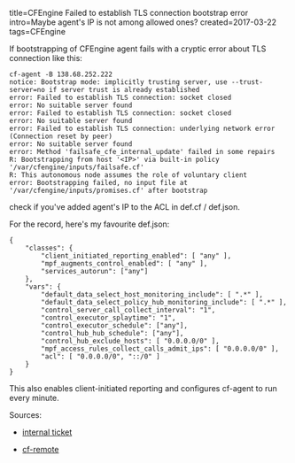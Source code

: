 title=CFEngine Failed to establish TLS connection bootstrap error
intro=Maybe agent's IP is not among allowed ones?
created=2017-03-22
tags=CFEngine

If bootstrapping of CFEngine agent fails with a cryptic error about TLS connection like this:

	cf-agent -B 138.68.252.222
	notice: Bootstrap mode: implicitly trusting server, use --trust-server=no if server trust is already established
	error: Failed to establish TLS connection: socket closed
	error: No suitable server found
	error: Failed to establish TLS connection: socket closed
	error: No suitable server found
	error: Failed to establish TLS connection: underlying network error (Connection reset by peer)
	error: No suitable server found
	error: Method 'failsafe_cfe_internal_update' failed in some repairs
	R: Bootstrapping from host '<IP>' via built-in policy '/var/cfengine/inputs/failsafe.cf'
	R: This autonomous node assumes the role of voluntary client
	error: Bootstrapping failed, no input file at '/var/cfengine/inputs/promises.cf' after bootstrap

check if you've added agent's IP to the ACL in def.cf / def.json.

For the record, here's my favourite def.json:

	{
		"classes": {
			"client_initiated_reporting_enabled": [ "any" ],
			"mpf_augments_control_enabled": [ "any" ],
			"services_autorun": ["any"]
		},
		"vars": {
			"default_data_select_host_monitoring_include": [ ".*" ],
			"default_data_select_policy_hub_monitoring_include": [ ".*" ],
			"control_server_call_collect_interval": "1",
			"control_executor_splaytime": "1",
			"control_executor_schedule": ["any"],
			"control_hub_hub_schedule": ["any"],
			"control_hub_exclude_hosts": [ "0.0.0.0/0" ],
			"mpf_access_rules_collect_calls_admit_ips": [ "0.0.0.0/0" ],
			"acl": [ "0.0.0.0/0", "::/0" ]
		}
	}

This also enables client-initiated reporting and configures cf-agent to run every minute.

Sources:

* [internal ticket][i]

* [cf-remote][c]

[i]: https://tracker.mender.io/browse/ENT-3157
[c]: https://github.com/cfengine/cf-remote/blob/master/cf_remote/demo.py#L35

